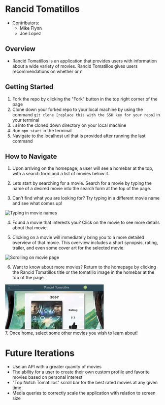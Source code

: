 # Rancid Tomatillos

- Contributors: 
  - Mike Flynn
  - Joe Lopez

## Overview

- Rancid Tomatillos is an application that provides users with information about a wide variety of movies.  Rancid Tomatillos gives users recommendations on whether or n

## Getting Started 

1. Fork the repo by clicking the "Fork" button in the top right corner of the page
2. Clone down your forked repo to your local machine by using the command `git clone [replace this with the SSH key for your repo]` in your terminal
3. `cd` into the cloned down directory on your local machine 
4. Run `npm start` in the terminal 
5. Navigate to the localhost url that is provided after running the last command

## How to Navigate

1. Upon arriving on the homepage, a user will see a homebar at the top, with a search form and a list of movies below it.  
    
2. Lets start by searching for a movie.  Search for a movie by typing the name of a desired movie into the search form at the top of the page. 

3. Can't find what you are looking for?  Try typing in a different movie name and see what comes up!

![Typing in movie names](./src/assets/homepage-navigation.gif)<br />

4. Found a movie that interests you?  Click on the movie to see more details about that movie.   

5. Clicking on a movie will immediately bring you to a more detailed overview of that movie.  This overview includes a short synopsis, rating, trailer, and even some cover art for the selected movie.  

![Scrolling on movie page](./src/assets/movie-page-navigation.gif)<br />

6. Want to know about more movies?  Return to the homepage by clicking the Rancid Tomatillos title or the tomatillo image in the homebar at the top of the page. 

![Returning to the home page](./src/assets/return-home.gif)<br />
7. Once home, select some other movies you wish to learn about!

# Future Iterations

- Use an API with a greater quanity of movies 
- The ability for a user to create their own custom profile and favorite movies based on personal interest
- "Top Notch Tomatillos" scroll bar for the best rated movies at any given time
- Media queries to correctly scale the application with relation to screen size
